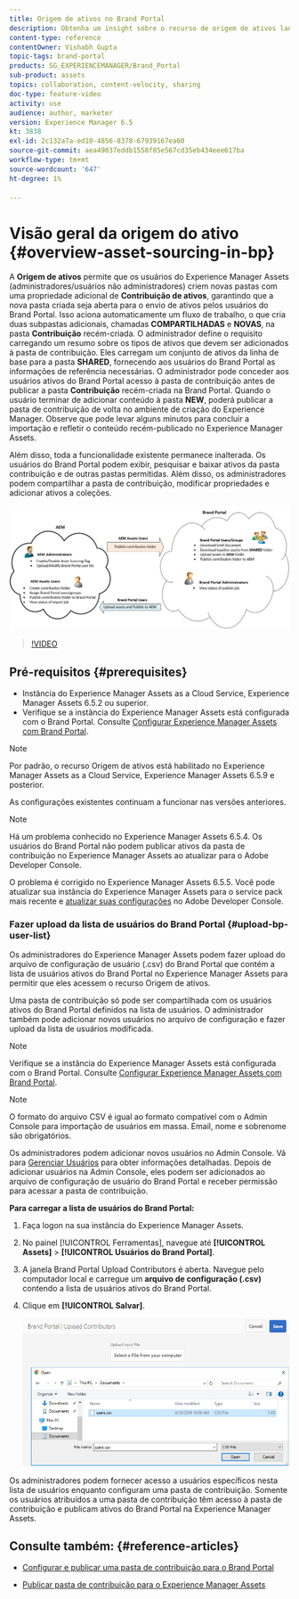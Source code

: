 ```yaml
---
title: Origem de ativos no Brand Portal
description: Obtenha um insight sobre o recurso de origem de ativos lançado no Adobe Experience Manager Assets Brand Portal.
content-type: reference
contentOwner: Vishabh Gupta
topic-tags: brand-portal
products: SG_EXPERIENCEMANAGER/Brand_Portal
sub-product: assets
topics: collaboration, content-velocity, sharing
doc-type: feature-video
activity: use
audience: author, marketer
version: Experience Manager 6.5
kt: 3838
exl-id: 2c132a7a-ed10-4856-8378-67939167ea60
source-git-commit: aea49037eddb1558f85e567cd35eb434eee617ba
workflow-type: tm+mt
source-wordcount: '647'
ht-degree: 1%

---
```


# Visão geral da origem do ativo {#overview-asset-sourcing-in-bp}

A **Origem de ativos** permite que os usuários do Experience Manager Assets (administradores/usuários não administradores) criem novas pastas com uma propriedade adicional de **Contribuição de ativos**, garantindo que a nova pasta criada seja aberta para o envio de ativos pelos usuários do Brand Portal. Isso aciona automaticamente um fluxo de trabalho, o que cria duas subpastas adicionais, chamadas **COMPARTILHADAS** e **NOVAS**, na pasta **Contribuição** recém-criada. O administrador define o requisito carregando um resumo sobre os tipos de ativos que devem ser adicionados à pasta de contribuição. Eles carregam um conjunto de ativos da linha de base para a pasta **SHARED**, fornecendo aos usuários do Brand Portal as informações de referência necessárias. O administrador pode conceder aos usuários ativos do Brand Portal acesso à pasta de contribuição antes de publicar a pasta **Contribuição** recém-criada na Brand Portal. Quando o usuário terminar de adicionar conteúdo à pasta **NEW**, poderá publicar a pasta de contribuição de volta no ambiente de criação do Experience Manager. Observe que pode levar alguns minutos para concluir a importação e refletir o conteúdo recém-publicado no Experience Manager Assets.

Além disso, toda a funcionalidade existente permanece inalterada. Os usuários do Brand Portal podem exibir, pesquisar e baixar ativos da pasta contribuição e de outras pastas permitidas. Além disso, os administradores podem compartilhar a pasta de contribuição, modificar propriedades e adicionar ativos a coleções.

![Origem de ativos do Brand Portal](assets/asset-sourcing.png)

>[!VIDEO](https://video.tv.adobe.com/v/29365/?quality=12)

## Pré-requisitos {#prerequisites}

* Instância do Experience Manager Assets as a Cloud Service, Experience Manager Assets 6.5.2 ou superior.
* Verifique se a instância do Experience Manager Assets está configurada com o Brand Portal. Consulte [Configurar Experience Manager Assets com Brand Portal](../using/configure-aem-assets-with-brand-portal.md).

<!--
* Ensure that your Brand Portal tenant is configured with one AEM Assets author instance.
-->

>[!NOTE]
>
>Por padrão, o recurso Origem de ativos está habilitado no Experience Manager Assets as a Cloud Service, Experience Manager Assets 6.5.9 e posterior.
>
>As configurações existentes continuam a funcionar nas versões anteriores.

>[!NOTE]
>
>Há um problema conhecido no Experience Manager Assets 6.5.4. Os usuários do Brand Portal não podem publicar ativos da pasta de contribuição no Experience Manager Assets ao atualizar para o Adobe Developer Console.
>
>O problema é corrigido no Experience Manager Assets 6.5.5. Você pode atualizar sua instância do Experience Manager Assets para o service pack mais recente e [atualizar suas configurações](https://experienceleague.adobe.com/en/docs/experience-manager-65/content/assets/brandportal/configure-aem-assets-with-brand-portal#upgrade-integration-65) no Adobe Developer Console.

<!--

>For immediate fix on AEM 6.5.4, it is recommended to [download the hotfix](https://www.adobeaemcloud.com/content/marketplace/marketplaceProxy.html?packagePath=/content/companies/public/adobe/packages/cq650/hotfix/cq-6.5.0-hotfix-33041) and install on your author instance.
-->

<!--
## Configure Asset Sourcing {#configure-asset-sourcing}

**Asset Sourcing** is configured from within the AEM Assets author instance. The administrators can enable the Asset Sourcing feature flag configuration from the **AEM Web Console Configuration** and upload the active Brand Portal users list in **AEM Assets**.

>[!NOTE]
>
>Asset Sourcing is by default enabled on AEM Assets as a Cloud Service. The AEM administrator can directly upload the active Brand Portal users to allow them access to the Asset Sourcing feature.

>[!NOTE]
>
>Before you begin with the configuration, ensure that your AEM Assets instance is configured with Brand Portal. See, [Configure AEM Assets with Brand Portal](../using/configure-aem-assets-with-brand-portal.md). 

The following video demonstrates, how to configure Asset Sourcing on your AEM Assets author instance:

>[!VIDEO](https://video.tv.adobe.com/v/29771)
-->

<!--
### Enable Asset Sourcing {#enable-asset-sourcing}

AEM administrators can enable the Asset Sourcing feature flag from within the AEM Web Console Configuration (a.k.a Configuration Manager).

>[!NOTE]
>
>This step is not applicable for AEM Assets as a Cloud Service.


**To enable Asset Sourcing:**
1. Log in to your AEM Assets author instance and open Configuration Manager. 
Default URL: http:// localhost:4502/system/console/configMgr.
1. Search using the keyword **Asset Sourcing** to locate **[!UICONTROL Asset Sourcing Feature Flag Config]**.
1. Click **[!UICONTROL Asset Sourcing Feature Flag Config]** to open the configuration window.
1. Select the **[!UICONTROL feature.flag.active.status]** check box.
1. Click **[!UICONTROL Save]**.

![](assets/enable-asset-sourcing.png)
-->


### Fazer upload da lista de usuários do Brand Portal {#upload-bp-user-list}

Os administradores do Experience Manager Assets podem fazer upload do arquivo de configuração de usuário (.csv) do Brand Portal que contém a lista de usuários ativos do Brand Portal no Experience Manager Assets para permitir que eles acessem o recurso Origem de ativos.

Uma pasta de contribuição só pode ser compartilhada com os usuários ativos do Brand Portal definidos na lista de usuários. O administrador também pode adicionar novos usuários no arquivo de configuração e fazer upload da lista de usuários modificada.

>[!NOTE]
>
>Verifique se a instância do Experience Manager Assets está configurada com o Brand Portal. Consulte [Configurar Experience Manager Assets com Brand Portal](../using/configure-aem-assets-with-brand-portal.md).

>[!NOTE]
>
>O formato do arquivo CSV é igual ao formato compatível com o Admin Console para importação de usuários em massa. Email, nome e sobrenome são obrigatórios.

Os administradores podem adicionar novos usuários no Admin Console. Vá para [Gerenciar Usuários](brand-portal-adding-users.md) para obter informações detalhadas. Depois de adicionar usuários na Admin Console, eles podem ser adicionados ao arquivo de configuração de usuário do Brand Portal e receber permissão para acessar a pasta de contribuição.

**Para carregar a lista de usuários do Brand Portal:**

1. Faça logon na sua instância do Experience Manager Assets.
1. No painel [!UICONTROL Ferramentas], navegue até **[!UICONTROL Assets]** > **[!UICONTROL Usuários do Brand Portal]**.

1. A janela Brand Portal Upload Contributors é aberta.
Navegue pelo computador local e carregue um **arquivo de configuração (.csv)** contendo a lista de usuários ativos do Brand Portal.
1. Clique em **[!UICONTROL Salvar]**.

   ![](assets/upload-user-list2.png)


Os administradores podem fornecer acesso a usuários específicos nesta lista de usuários enquanto configuram uma pasta de contribuição. Somente os usuários atribuídos a uma pasta de contribuição têm acesso à pasta de contribuição e publicam ativos do Brand Portal na Experience Manager Assets.

## Consulte também: {#reference-articles}

* [Configurar e publicar uma pasta de contribuição para o Brand Portal](brand-portal-publish-contribution-folder-to-brand-portal.md)

* [Publicar pasta de contribuição para o Experience Manager Assets](brand-portal-publish-contribution-folder-to-aem-assets.md)
